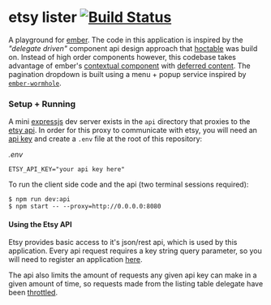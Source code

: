 # etsy lister [![Build Status](https://travis-ci.org/dadleyy/etsy-lister.svg?branch=master)](https://travis-ci.org/dadleyy/etsy-lister)

A playground for [ember](http://emberjs.com). The code in this application is inspired by the *"delegate driven"* component api design approach that [hoctable](https://github.com/dadleyy/hoctable) was build on. Instead of high order components however, this codebase takes advantage of ember's [contextual component](http://emberjs.com/blog/2016/01/15/ember-2-3-released.html#toc_contextual-components) with [deferred content](https://github.com/danmcclain/ember-deferred-content). The pagination dropdown is built using a menu + popup service inspired by [`ember-wormhole`](https://github.com/yapplabs/ember-wormhole).

### Setup + Running

A mini [expressjs](http://expressjs.com/) dev server exists in the `api` directory that proxies to the [etsy api](https://www.etsy.com/developers/documentation). In order for this proxy to communicate with etsy, you will need an [api key](using-the-etsy-api) and create a `.env` file at the root of this repository:

*.env*
```
ETSY_API_KEY="your api key here"
```

To run the client side code and the api (two terminal sessions required):

```
$ npm run dev:api
$ npm start -- --proxy=http://0.0.0.0:8080
```

#### Using the Etsy API

Etsy provides basic access to it's json/rest api, which is used by this application. Every api request requires a key string query parameter, so you will need to register an application [here](https://www.etsy.com/developers/).

The api also limits the amount of requests any given api key can make in a given amount of time, so requests made from the listing table delegate have been [throttled](https://github.com/dadleyy/charcoal/blob/d62133cae8f11f39ace8c53d9e4b97a3c4be00ff/app/delegates/listings.js#L84).
